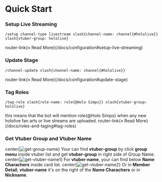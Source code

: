   # Quick Start

  ### Setup Live Streaming
  ```slash
  /setup channel-type livestream slash{channel-name: channel{#hololive}} slash{vtuber-group: hololive}
  ```
  router-link{« Read More}(/docs/configuration#setup-live-streaming)

  ### Update Stage
  ```slash
  /channel-update slash{channel-name: channel{#hololive}}
  ```
  router-link{« Read More}(/docs/configuration#update-stage)

  ### Tag Roles
  ```slash
  /tag-role slash{role-name: role{@Holo Simps}} slash{vtuber-group: hololive}
  ```
  this means that the bot will mention role{@Holo Simps} when any new hololive fan arts or live streams are uploaded. 
  router-link{« Read More}(/docs/roles-and-taging#tag-roles)

  ### Get Vtuber Group and Vtuber Name
  center{![get-group-name](/src/assets/docs/get-group.png)}
  Your can find **vtuber-group** by click **group menu** inside vtuber list and get **vtuber-group** in right side of Group Name.
  center{![get-vtuber-name1](/src/assets/docs/get-member-card.png)}
  For **vtuber-name**, your can find below **Name Charachers** inside card list.
  center{![get-vtuber-name2](/src/assets/docs/get-member-detail.png)}
  Or in **Member Detail**, **vtuber-name** it's on the right of the **Name Charachers** or in **Nickname**.